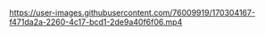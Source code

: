

https://user-images.githubusercontent.com/76009919/170304167-f471da2a-2260-4c17-bcd1-2de9a40f6f06.mp4

